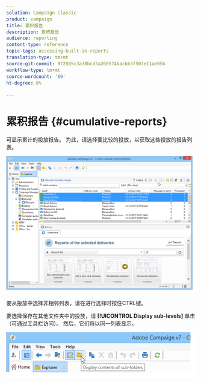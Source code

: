 ```yaml
---
solution: Campaign Classic
product: campaign
title: 累积报告
description: 累积报告
audience: reporting
content-type: reference
topic-tags: accessing-built-in-reports
translation-type: tm+mt
source-git-commit: 972885c3a38bcd3a260574bacbb3f507e11ae05b
workflow-type: tm+mt
source-wordcount: '69'
ht-degree: 8%

---
```



# 累积报告 {#cumulative-reports}

可显示累计的投放报告。 为此，请选择要比较的投放，以获取这些投放的报告列表。

![](assets/s_ncs_user_report_compare_tab.png)

要从投放中选择非相邻列表，请在进行选择时按住CTRL键。

要选择保存在其他文件夹中的投放，请 **[!UICONTROL Display sub-levels]** 单击（可通过工具栏访问）。 然后，它们将以同一列表显示。

![](assets/s_ncs_user_display_children_icon.png)
